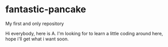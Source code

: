 # fantastic-pancake
My first and only repository

Hi everybody, here is A. I'm looking for to learn a little coding around here, hope i'll get what i want soon. 
